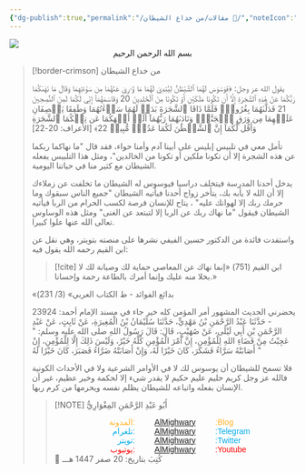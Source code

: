 ```yaml
---
{"dg-publish":true,"permalink":"/مقالات/من خداع الشيطان 📝/","noteIcon":"🎇"}
---
```





  <img src="https://plus.unsplash.com/premium_photo-1675034047900-e47619908f24?q=80&w=764&auto=format&fit=crop&ixlib=rb-4.1.0&ixid=M3wxMjA3fDB8MHxwaG90by1wYWdlfHx8fGVufDB8fHx8fA%3D%3D"/>
  
 <center>بسم الله الرحمن الرحيم</center>

> [!border-crimson] من خداع الشيطان
> 
> يقول الله عز وجل:
> ﴿فَوَسۡوَسَ لَهُمَا ٱلشَّيۡطَٰنُ لِيُبۡدِيَ لَهُمَا مَا وُۥرِيَ عَنۡهُمَا مِن سَوۡءَٰتِهِمَا وَقَالَ مَا نَهَىٰكُمَا رَبُّكُمَا عَنۡ هَٰذِهِ ٱلشَّجَرَةِ إِلَّآ أَن تَكُونَا مَلَكَيۡنِ أَوۡ تَكُونَا مِنَ ٱلۡخَٰلِدِينَ 20 وَقَاسَمَهُمَآ إِنِّي لَكُمَا لَمِنَ ٱلنَّٰصِحِينَ 21 فَدَلَّىٰهُمَا بِغُرُورٖۚ فَلَمَّا ذَاقَا ٱلشَّجَرَةَ بَدَتۡ لَهُمَا سَوۡءَٰتُهُمَا وَطَفِقَا يَخۡصِفَانِ عَلَيۡهِمَا مِن وَرَقِ ٱلۡجَنَّةِۖ وَنَادَىٰهُمَا رَبُّهُمَآ أَلَمۡ أَنۡهَكُمَا عَن تِلۡكُمَا ٱلشَّجَرَةِ وَأَقُل لَّكُمَآ إِنَّ ٱلشَّيۡطَٰنَ لَكُمَا عَدُوّٞ مُّبِينٞ 22﴾ [الأعراف: 20-22]
> 
> تأمل معي في تلبيس إبليس على أبينا آدم وأمنا حواء، فقد قال "ما نهاكما ربكما عن هذه الشجرة إلا أن تكونا ملكين أو تكونا من الخالدين"، ومثل هذا التلبيس يفعله الشيطان مع كثير منا في حياتنا اليومية. 
> 
> يدخل أحدنا المدرسة فيتخلف دراسيا فيوسوس له الشيطان ما تخلفت عن زملاءك إلا أن الله لا يأبه بك، يتأخر زواج أحدنا فيأتيه الشيطان "جميع الناس سبقوك وما حرمك ربك إلا لهوانك عليه" ، يتاح للإنسان فرصة لكسب الحرام من الربا فيأتيه الشيطان فيقول "ما نهاك ربك عن الربا إلا لتبتعد عن الغنى" ومثل هذه الوساوس تعالى الله عنها علوا كبيرا. 
> 
> واستفدت فائدة من الدكتور حسين الفيفي نشرها على منصته بتويتر، وهي نقل عن ابن القيم رحمه الله يقول فيه: 
> > [!cite] ابن القيم (751)
> > «‌إنما ‌نهاك ‌عن ‌المعاصي ‌حماية ‌لك وصيانة لك لا بخلا منه عليك وإنما أمرك بالطاعة رحمة وإحسانا.»
> >
> «بدائع الفوائد - ط الكتاب العربي» (3/ 231)
> 
> 
> يحضرني الحديث المشهور أمر المؤمن كله خير
> جاء في مسند الإمام أحمد: 
> 23924 - حَدَّثَنَا عَبْدُ الرَّحْمَنِ بْنُ مَهْدِيٍّ، حَدَّثَنَا سُلَيْمَانُ بْنُ الْمُغِيرَةِ، عَنْ ثَابِتٍ، عَنْ عَبْدِ الرَّحْمَنِ بْنِ أَبِي لَيْلَى، عَنْ صُهَيْبٍ، قَالَ: قَالَ رَسُولُ اللهِ صلى الله عليه وسلم: " عَجِبْتُ مِنْ قَضَاءِ اللهِ لِلْمُؤْمِنِ، إِنَّ ‌أَمْرَ ‌الْمُؤْمِنِ ‌كُلَّهُ ‌خَيْرٌ، وَلَيْسَ ذَلِكَ إِلَّا لِلْمُؤْمِنِ، إِنْ أَصَابَتْهُ سَرَّاءُ فَشَكَرَ، كَانَ خَيْرًا لَهُ، وَإِنْ أَصَابَتْهُ ضَرَّاءُ فَصَبَرَ، كَانَ خَيْرًا لَهُ "
> 
> فلا تسمح للشيطان أن يوسوس لك لا في الأوامر الشرعية ولا في الأحداث الكونية فالله عز وجل كريم حليم عليم حكيم لا يقدر شيء إلا لحكمة وخير عظيم، غير أن الإنسان بفعله واتباعه للشيطان يظلم نفسه ويحرمها من كرم ربها. 
> 
> > [!NOTE]   أَبُو عَبْدِ الرَّحْمَنِ المِغْوَارِيُّ 
> > <div style="display: flex; width: 100%; text-align: center; font-family: sans-serif;"> <div style="flex: 1; text-align: right; color: #ffb329;">المدونة:</div>     <div style="flex: 1;">    <a href="https://almighwary.netlify.app">AlMighwary</a>  </div><div style="flex: 1; text-align: left; color: #ffb329;">:Blog</div></div>
> >     <div style="display: flex; width: 100%; text-align: center; font-family: sans-serif;"> <div style="flex: 1; text-align: right; color: #01abe9;">تلغرام:</div>      <div style="flex: 1;">        <a href="https://t.me/AlMighwary">AlMighwary</a>      </div>      <div style="flex: 1; text-align: left; color: #01abe9;">:Telegram</div>   </div>
> >    
> >    <div style="display: flex; width: 100%; text-align: center; font-family: sans-serif;">     <div style="flex: 1; text-align: right; color: #01abe9;">تويتر:</div>      <div style="flex: 1;">       <a href="https://x.com/AlMighwary">AlMighwary</a>      </div>     <div style="flex: 1; text-align: left; color: #01abe9;">:Twitter</div>    </div> <div style="display: flex; width: 100%; text-align: center; font-family: sans-serif;">      <div style="flex: 1; text-align: right; color: #fb0101;">يوتيوب:</div><div style="flex: 1;"> <a href="https://www.youtube.com/@AlMighwary">AlMighwary</a>      </div>  <div style="flex: 1; text-align: left; color: #fb0101;">:Youtube</div>   </div>   
> >    <footer>📅 كُتِبَ  بتاريخ: 20 صفر 1447  هـــ</footer>
>  

 
 
